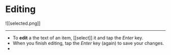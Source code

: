 # Editing
![[selected.png]]

---
- To **edit** a the text of an item, [[select]] it and tap the _Enter_ key.
- When you finish editing, tap the _Enter_ key (again) to save your changes.
- 
